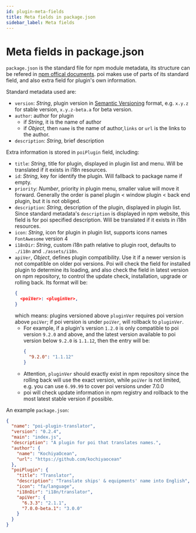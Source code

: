 ```yaml
---
id: plugin-meta-fields
title: Meta fields in package.json
sidebar_label: Meta fields
---
```


# Meta fields in package.json

`package.json` is the standard file for npm module metadata, its structure can be refered in [npm offical documents](https://docs.npmjs.com/files/package.json). poi makes use of parts of its standard field, and also extra field for plugin's own information.

Standard metadata used are:

- `version`: _String_, plugin version in [Semantic Versioning](http://semver.org/) format, e.g. `x.y.z` for stable version, `x.y.z-beta.a` for beta version.
- `author`: author for plugin
  - if _String_, it is the name of author
  - if _Object_, then `name` is the name of author,`links` or `url` is the links to the author.
- `description`: _String_, brief description

Extra information is stored in `poiPlugin` field, including:

- `title`: _String_, title for plugin, displayed in plugin list and menu. Will be translated if it exists in i18n resources.
- `id`: _String_, key for identify the plugin. Will fallback to package name if empty.
- `priority`: _Number_, priority in plugin menu, smaller value will move it forward. Generally the order is panel plugin < window plugin < back end plugin, but it is not obliged.
- `description`: _String_, description of the plugin, displayed in plugin list. Since standard metadata's `description` is displayed in npm website, this field is for poi specified description. Will be translated if it exists in i18n resources.
- `icon`: _String_, icon for plugin in plugin list, supports icons names `FontAwesome` version 4
- `i18nDir`: _String_, custom i18n path relative to plugin root, defaults to `./i18n` and `./assets/i18n`.
- `apiVer`, _Object_, defines plugin compatibility. Use it if a newer version is not compatible on older poi versions. Poi will check the field for installed plugin to determine its loading, and also check the field in latest version on npm repository, to control the update check, installation, upgrade or rolling back. Its format will be:
  ```json
  {
    <poiVer>: <pluginVer>,
  }
  ```
  which means: plugins versioned above `pluginVer` requires poi version above `poiVer`; if poi version is under `poiVer`, will rollback to `pluginVer`.
  - For example, if a plugin's version `1.2.0` is only compatible to poi version `9.2.0` and above, and the latest version available to poi version below `9.2.0` is `1.1.12`, then the entry will be:
    ```json
    {
      "9.2.0": "1.1.12"
    }
    ```
  - Attention, `pluginVer` should exactly exist in npm repository since the rolling back will use the exact version, while `poiVer` is not limited, e.g. you can use `6.99.99` to cover poi versions under 7.0.0
  - poi will check update information in npm registry and rollback to the most latest stable version if possible.

An example `package.json`:

```json
{
  "name": "poi-plugin-translator",
  "version": "0.2.4",
  "main": "index.js",
  "description": "A plugin for poi that translates names.",
  "author": {
    "name": "KochiyaOcean",
    "url": "https://github.com/kochiyaocean"
  },
  "poiPlugin": {
    "title": "Translator",
    "description": "Translate ships' & equipments' name into English",
    "icon": "fa/language",
    "i18nDir": "i18n/translator",
    "apiVer": {
      "6.3.3": "2.1.1",
      "7.0.0-beta.1": "3.0.0"
    }
  }
}
```
